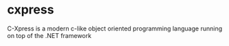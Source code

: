 # cxpress
C-Xpress is a modern c-like object oriented programming language running on top of the .NET framework
